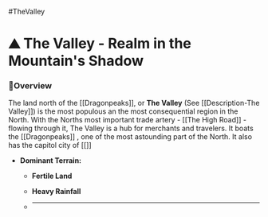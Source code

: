 #TheValley
# ⛰️ The Valley - Realm in the Mountain's Shadow

### 📍Overview
The land north of the [[Dragonpeaks]], or **The Valley** (See [[Description-The Valley]]) is the most populous an the most consequential region in the North. With the Norths most important trade artery - [[The High Road]] -flowing through it, The Valley is a hub for merchants and travelers. It boats the [[Dragonpeaks]] , one of the most astounding part of the North. It also has the capitol city of [[]]

- **Dominant Terrain:**
	- **Fertile Land**
		 
	- **Heavy Rainfall**
		
	- ****
